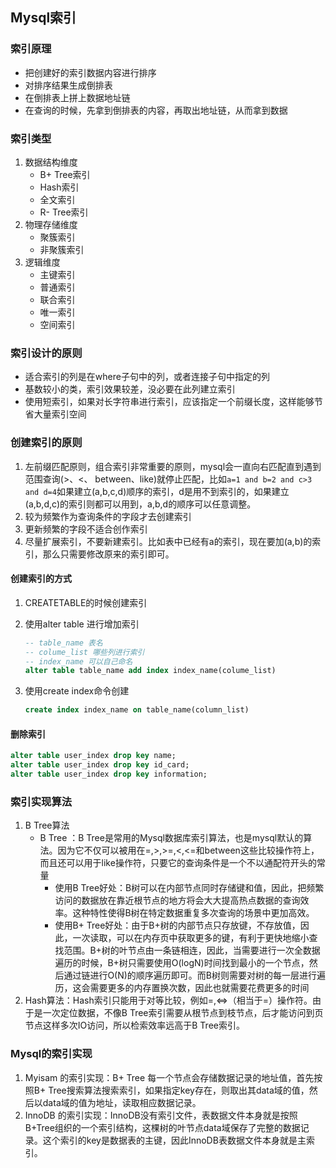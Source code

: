 ## Mysql索引

### 索引原理

- 把创建好的索引数据内容进行排序
- 对排序结果生成倒排表
- 在倒排表上拼上数据地址链
- 在查询的时候，先拿到倒排表的内容，再取出地址链，从而拿到数据

### 索引类型

1. 数据结构维度
   - B+ Tree索引
   - Hash索引
   - 全文索引
   - R- Tree索引
2. 物理存储维度
   - 聚簇索引
   - 非聚簇索引
3. 逻辑维度
   - 主键索引
   - 普通索引
   - 联合索引
   - 唯一索引
   - 空间索引

### 索引设计的原则

- 适合索引的列是在where子句中的列，或者连接子句中指定的列
- 基数较小的类，索引效果较差，没必要在此列建立索引
- 使用短索引，如果对长字符串进行索引，应该指定一个前缀长度，这样能够节省大量索引空间

### 创建索引的原则

1. 左前缀匹配原则，组合索引非常重要的原则，mysql会一直向右匹配直到遇到范围查询(>、<、
   between、like)就停止匹配，比如`a=1 and b=2 and c>3 and d=4`如果建立(a,b,c,d)顺序的索引，d是用不到索引的，如果建立 (a,b,d,c)的索引则都可以用到，a,b,d的顺序可以任意调整。  
2. 较为频繁作为查询条件的字段才去创建索引
3. 更新频繁的字段不适合创作索引
4. 尽量扩展索引，不要新建索引。比如表中已经有a的索引，现在要加(a,b)的索引，那么只需要修改原来的索引即可。

#### 创建索引的方式

1. CREATETABLE的时候创建索引

2. 使用alter table 进行增加索引
   
   ```sql
   -- table_name 表名
   -- colume_list 哪些列进行索引
   -- index_name 可以自己命名
   alter table table_name add index index_name(colume_list)
   ```

3. 使用create index命令创建
   
   ```sql
   create index index_name on table_name(column_list)
   ```

#### 删除索引

```sql
alter table user_index drop key name;
alter table user_index drop key id_card;
alter table user_index drop key information;
```

### 索引实现算法

1. B Tree算法
   - B Tree ：B Tree是常用的Mysql数据库索引算法，也是mysql默认的算法。因为它不仅可以被用在=,>,>=,<,<=和between这些比较操作符上，而且还可以用于like操作符，只要它的查询条件是一个不以通配符开头的常量  
     - 使用B Tree好处：B树可以在内部节点同时存储键和值，因此，把频繁访问的数据放在靠近根节点的地方将会大大提高热点数据的查询效率。这种特性使得B树在特定数据重复多次查询的场景中更加高效。
     - 使用B+ Tree好处：由于B+树的内部节点只存放键，不存放值，因此，一次读取，可以在内存页中获取更多的键，有利于更快地缩小查找范围。B+树的叶节点由一条链相连，因此，当需要进行一次全数据遍历的时候，B+树只需要使用O(logN)时间找到最小的一个节点，然后通过链进行O(N)的顺序遍历即可。而B树则需要对树的每一层进行遍历，这会需要更多的内存置换次数，因此也就需要花费更多的时间  
2. Hash算法：Hash索引只能用于对等比较，例如=,<=>（相当于=）操作符。由于是一次定位数据，不像B Tree索引需要从根节点到枝节点，后才能访问到页节点这样多次IO访问，所以检索效率远高于B Tree索引。  

### Mysql的索引实现

1. Myisam 的索引实现：B+ Tree 每一个节点会存储数据记录的地址值，首先按照B+ Tree搜索算法搜索索引，如果指定key存在，则取出其data域的值，然后以data域的值为地址，读取相应数据记录。
2. InnoDB 的索引实现：InnoDB没有索引文件，表数据文件本身就是按照B+Tree组织的一个索引结构，这棵树的叶节点data域保存了完整的数据记录。这个索引的key是数据表的主键，因此InnoDB表数据文件本身就是主索引。